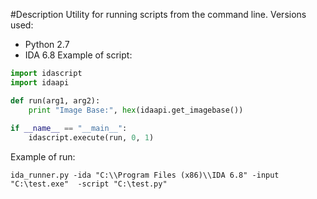 #Description
Utility for running scripts from the command line.
Versions used:
- Python 2.7
- IDA 6.8
Example of script:
```python
import idascript
import idaapi

def run(arg1, arg2):
    print "Image Base:", hex(idaapi.get_imagebase())
        
if __name__ == "__main__":
    idascript.execute(run, 0, 1)
```
Example of run:
```
ida_runner.py -ida "C:\\Program Files (x86)\\IDA 6.8" -input "C:\test.exe"  -script "C:\test.py"
```